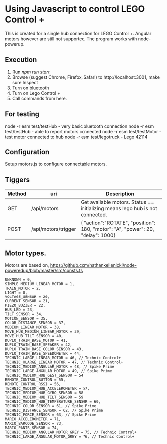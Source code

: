 # Using Javascript to control LEGO Control +

This is created for a single hub connection for LEGO Control +. Angular motors however are still not supported.
The program works with node-powerup.

## Execution

1. Run *npm run start*
2. Browse (suggest Chrome, Firefox, Safari) to http://localhost:3001, make sure Inspect
3. Turn on bluetooth
4. Turn on Lego Control +
5. Call commands from here.

## For testing
node -r esm test/testHub - very basic bluetooth connection
node -r esm test/testHub - able to report motors connected
node -r esm test/testMotor - test motor connected to hub
node -r esm test/legotruck - Lego 42114

## Configuration
Setup motors.js to configure connectable motors.

## Tiggers

| Method | uri | Description |
| ----- | ----- | ----- |
| GET | /api/motors | Get available motors. Status == initializing means lego hub is not connected. |
| POST | /api/motors/trigger | { "action":"ROTATE", "position": 180, "motor": "A", "power": 20, "delay": 1000} |

## Motor types.
Motors are based on, https://github.com/nathankellenicki/node-poweredup/blob/master/src/consts.ts

```
UNKNOWN = 0,
SIMPLE_MEDIUM_LINEAR_MOTOR = 1,
TRAIN_MOTOR = 2,
LIGHT = 8,
VOLTAGE_SENSOR = 20,
CURRENT_SENSOR = 21,
PIEZO_BUZZER = 22,
HUB_LED = 23,
TILT_SENSOR = 34,
MOTION_SENSOR = 35,
COLOR_DISTANCE_SENSOR = 37,
MEDIUM_LINEAR_MOTOR = 38,
MOVE_HUB_MEDIUM_LINEAR_MOTOR = 39,
MOVE_HUB_TILT_SENSOR = 40,
DUPLO_TRAIN_BASE_MOTOR = 41,
DUPLO_TRAIN_BASE_SPEAKER = 42,
DUPLO_TRAIN_BASE_COLOR_SENSOR = 43,
DUPLO_TRAIN_BASE_SPEEDOMETER = 44,
TECHNIC_LARGE_LINEAR_MOTOR = 46, // Technic Control+
TECHNIC_XLARGE_LINEAR_MOTOR = 47, // Technic Control+
TECHNIC_MEDIUM_ANGULAR_MOTOR = 48, // Spike Prime
TECHNIC_LARGE_ANGULAR_MOTOR = 49, // Spike Prime
TECHNIC_MEDIUM_HUB_GEST_SENSOR = 54,
REMOTE_CONTROL_BUTTON = 55,
REMOTE_CONTROL_RSSI = 56,
TECHNIC_MEDIUM_HUB_ACCELEROMETER = 57,
TECHNIC_MEDIUM_HUB_GYRO_SENSOR = 58,
TECHNIC_MEDIUM_HUB_TILT_SENSOR = 59,
TECHNIC_MEDIUM_HUB_TEMPERATURE_SENSOR = 60,
TECHNIC_COLOR_SENSOR = 61, // Spike Prime
TECHNIC_DISTANCE_SENSOR = 62, // Spike Prime
TECHNIC_FORCE_SENSOR = 63, // Spike Prime
MARIO_ACCELEROMETER = 71,
MARIO_BARCODE_SENSOR = 73,
MARIO_PANTS_SENSOR = 74,
TECHNIC_MEDIUM_ANGULAR_MOTOR_GREY = 75, // Technic Control+
TECHNIC_LARGE_ANGULAR_MOTOR_GREY = 76, // Technic Control+
```
